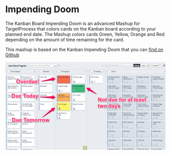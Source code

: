 Impending Doom
==============

The Kanban Board Impending Doom is an advanced Mashup for TargetProcess that colors cards on the Kanban board according 
to your planned end date. The Mashup colors cards Green, Yellow, Orange and Red depending on the amount 
of time remaining for the card.

This mashup is based on the Kanban Impending Doom that you can 
[find on Github](https://github.com/TargetProcess/MashupsLibrary/tree/master/Kanban%20Board%20Impending%20Doom)

![Impending Doom](impending_doom.png)
